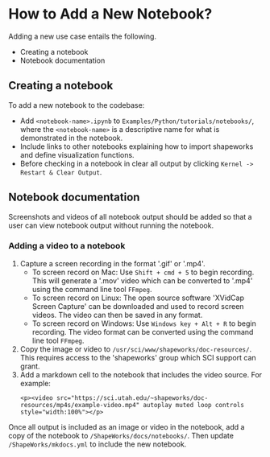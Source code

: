 # How to Add a New Notebook?

Adding a new use case entails the following.

- Creating a notebook
- Notebook documentation 

## Creating a notebook

To add a new notebook to the codebase: 

- Add `<notebook-name>.ipynb` to `Examples/Python/tutorials/notebooks/`, where the `<notebook-name>` is a descriptive name for what is demonstrated in the notebook.
- Include links to other notebooks explaining how to import shapeworks and define visualization functions. 
- Before checking in a notebook in clear all output by clicking `Kernel -> Restart & Clear Output`.

## Notebook documentation

Screenshots and videos of all notebook output should be added so that a user can view notebook output without running the notebook.

### Adding a video to a notebook

1. Capture a screen recording in the format '.gif' or '.mp4'.
   - To screen record on Mac: Use `Shift + cmd + 5` to begin recording. This will generate a '.mov' video which can be converted to '.mp4' using the command line tool `FFmpeg`.
   - To screen record on Linux: The open source software 'XVidCap Screen Capture' can be downloaded and used to record screen videos. The video can then be saved in any format.
   - To screen record on Windows: Use `Windows key + Alt + R` to begin recording. The video format can be converted using the command line tool `FFmpeg`.
2. Copy the image or video to `/usr/sci/www/shapeworks/doc-resources/`. This requires access to the 'shapeworks' group which SCI support can grant. 
3. Add a markdown cell to the notebook that includes the video source. For example:
    ```
    <p><video src="https://sci.utah.edu/~shapeworks/doc-resources/mp4s/example-video.mp4" autoplay muted loop controls style="width:100%"></p>
    ```
Once all output is included as an image or video in the notebook, add a copy of the notebook to `/ShapeWorks/docs/notebooks/`. Then update `/ShapeWorks/mkdocs.yml` to include the new notebook. 
